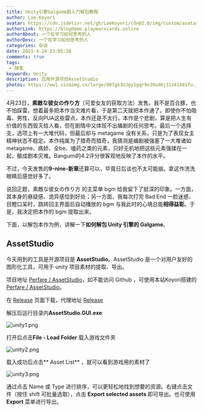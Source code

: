 ```yaml
---
title: Unity引擎Galgame超入门解包教程
author: Loe-Koyori
avatar: https://cdn.jsdelivr.net/gh/LoeKoyori/cdn@2.0/img/custom/avatar.png
authorLink: https://blogdemo.playmarxcards.online
authorAbout: 一个在学习如何思考的人
authorDesc: 一个在学习如何思考的人
categories: 杂谈
date: 2021-4-24 23:05:20
comments: true
tags: 
 - 随笔
keywords: Unity 
description: 应用开源项目AssetStudio
photos: https://ww1.sinaimg.cn/large/007gk3UJgy1gqr9o39u46j31z41401fu.jpg
---
```


4月23日，**素敵な彼女の作り方**（可爱女友的获取方法）发售。我不是百合豚，也不怕踩雷，想着最多把本作当灾难片看，于是第二天就把本作通了。即使你不怕吸毒、男性、反向PUA这些雷点，本作还是不太行。本作是个悲剧，算是把人生有价值的东西毁灭给人看，但在剧情中又体现不出编剧的任何思考。最后一个选择支，选项上有一大堆代码，但最后却与 metagame 没有关系，只是为了表现女主精神状态不稳定。本作纯属为了猎奇而猎奇，我猜测是编剧被强塞了一大堆诸如 metagame、病娇、全be、嗑药之类的元素，只好无机地把这些元素强揉在一起，酿成剧本灾难。Bangumi的4.2评分很客观地反映了本作的水平。

不过，今天发售的**9-nine-新章**还算可以，毕竟日后谈也不太可能崩。拿这作洗洗眼睛后感觉好多了。

说回正题，素敵な彼女の作り方 的主菜单 bgm 给我留下了挺深的印象。一方面，其本身的悬疑感、诡异感恰到好处；另一方面，我每次打完 Bad End 一脸迷惑、目瞪口呆时，跳转回主界面后自动播放的 bgm 与我此时的心境总能**相得益彰**。于是，我决定把本作的 bgm 提取出来。

下面，以解包本作为例，讲解一下**如何解包 Unity 引擎的 Galgame**。

## AssetStudio

今天用到的工具是开源项目是 **AssetStudio**。AssetStudio 是一个对用户友好的图形化工具，可用于 unity 项目素材的提取、导出。

项目地址  [Perfare / AssetStudio](https://github.com/Perfare/AssetStudio)，如不能访问 Github ，可使用本站Koyori搭建的 [Perfare / AssetStudio](https://proxy.playmarxcards.online/-----https://github.com/Perfare/AssetStudio)。

在 [Release](https://github.com/Perfare/AssetStudio/releases/tag/v0.15.0) 页面下载，代理地址 [Release](https://proxy.playmarxcards.online/-----https://github.com/Perfare/AssetStudio/releases/tag/v0.15.0)

解压后运行目录内**AssetStudio.GUI.exe**

![unity1.png](http://ww1.sinaimg.cn/large/007gk3UJgy1gqra5o8uwrj30il0f6myz.jpg)

打开后点击**File - Load Folder** 载入游戏文件夹

![unity2.png](http://ww1.sinaimg.cn/large/007gk3UJgy1gqra84irz5j30z60nuq3a.jpg)

载入成功后点击** Asset List** ，就可以看到游戏用的素材了

![unity3.png](http://ww1.sinaimg.cn/large/007gk3UJgy1gqraacsbr7j30yt0jhgxx.jpg)

通过点击 Name 或 Type 进行排序，可以更轻松地找到想要的资源。右键点击文件（按住 shift 可批量选取），点击 **Export selected assets** 即可导出。也可使用 **Export** 菜单进行导出。

